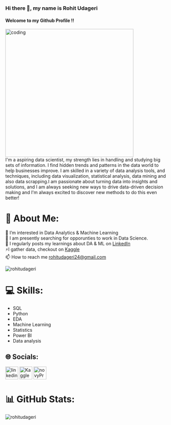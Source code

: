 ### Hi there 👋, my name is Rohit Udageri
#### Welcome to my Github Profile !!


<img align = "center" alt = "coding" width = "400"  src = "https://ik.imagekit.io/dresma/Dresma_Library/manager-openings_NW3bXTTFP.gif"> 
<br>
I'm a aspiring data scientist, my strength lies in handling and studying big sets of information. I find hidden trends and patterns in the data world to help businesses improve. I am skilled in a variety of data analysis tools, and techniques, including data visualization, statistical analysis, data mining and also data scrapping.I am passionate about turning data into insights and solutions, and I am always seeking new ways to drive data-driven decision making and I'm always excited to discover new methods to do this even better!


# 💫 About Me:
👀 I’m interested in Data Analytics & Machine Learning <br>🌱 I am presently searching for opporunties to work in Data Science.<br>📝 I regularly posts my learnings about DA & ML on [LinkedIn](www.linkedin.com/in/rohitudageri/)<br>⚡I gather data, checkout on [Kaggle](https://www.kaggle.com/rohitudageri)<br>📫 How to reach me rohitudageri24@gmail.com

<p align="left"> <img src="https://komarev.com/ghpvc/?username=rohitudageri&label=Profile%20views&color=0e75b6&style=flat" alt="rohitudageri" /> </p>

# 💻 Skills: 
* SQL
* Python
* EDA 
* Machine Learning
* Statistics
* Power BI
* Data analysis


## 🌐 Socials:
[<img src='https://upload.wikimedia.org/wikipedia/commons/c/ca/LinkedIn_logo_initials.png' alt='linkedin' height='40'>](www.linkedin.com/in/rohitudageri/) [<img src='https://storage.scolary.com/storage/file/public/71b68248-ba0a-4b26-b15f-0c77cdf341cd.svg' alt='Kaggle' height='40'>](https://www.kaggle.com/rohitudageri)  [<img src='https://sjc6.discourse-cdn.com/standard17/user_avatar/forum.novypro.com/novypro.support.team/240/10_2.png' alt='novyPro' height='40'>](https://www.novypro.com/project/sales-analysis-dashboard---power-bi) 

# 📊 GitHub Stats:

<p><img align="center" src="https://github-readme-streak-stats.herokuapp.com/?user=rohitudageri&" alt="rohitudageri" /></p>



